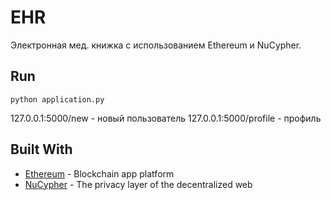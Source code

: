 # EHR

Электронная мед. книжка с использованием Ethereum и NuCypher.

## Run

```
python application.py
```

127.0.0.1:5000/new - новый пользователь
127.0.0.1:5000/profile - профиль

## Built With

* [Ethereum](https://www.ethereum.org/) - Blockchain app platform
* [NuCypher](https://www.nucypher.com/) - The privacy layer of the decentralized web
